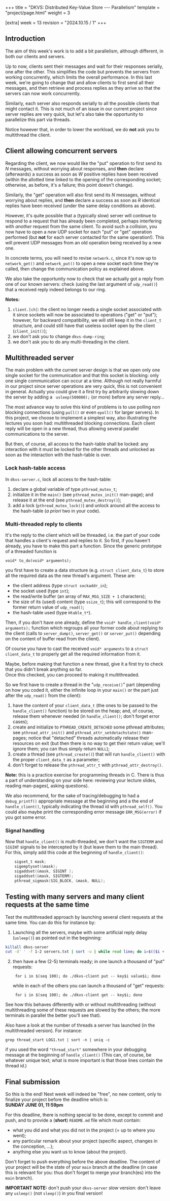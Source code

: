 +++
title = "DKVS: Distributed Key-Value Store --- Parallelism"
template = "project/page.html"
weight = 3

[extra]
week = 13
revision = "2024.10.15 / 1"
+++

## Introduction

The aim of this week's work is to add a bit parallelism, although different, in both our clients and servers.

Up to now, clients sent their messages and wait for their responses serially, one after the other. This simplifies the code but prevents the servers from working concurrently, which limits the overall performance. In this last week, we're going to change that and allow clients to first send all their messages, and then retrieve and process replies as they arrive so that the servers can now work concurrently.

Similarly, each server also responds serially to all the possible clients that might contact it. This is not much of an issue in our current project since server replies are very quick, but let's also take the opportunity to parallelize this part via threads.

Notice however that, in order to lower the workload, we do **not** ask you to multithread the client.

## Client allowing concurrent servers

Regarding the client, we now would like the "put" operation to first send its _N_ messages, without worrying about responses, and **then** declare (afterwards) a success as soon as _W_ positive replies have been received (within the allotted time linked to the opening of the corresponding socket; otherwise, as before, it's a failure; this point doesn't change).

Similarly, the "get" operation will also first send its _N_ messages, without worrying about replies, and **then** declare a success as soon as _R_ identical replies have been received (under the same delay conditions as above).

However, it's quite possible that a (typically slow) server will continue to respond to a request that has already been completed, perhaps interfering with _another_ request from the same client. To avoid such a collision, you now have to open a _new_ UDP socket for each "put" or "get" operation performed (but **not** for each server contacted for the same operation!). This will prevent UDP messages from an old operation being received by a new one.

In concrete terms, you will need to revise `network.c`, since it's now up to `network_get()` and `network_put()` to open a new socket each time they're called, then change the communication policy as explained above.

We also take the opportunity now to check that we actually got a reply from one of our known servers:
check (using the last argument of `udp_read()`) that a received reply indeed belongs to our ring.

**Notes:** 

1. `client.[ch]`: the client no longer needs a single socket associated with it since sockets will now be associated to operations ("get" or "put"); however, for backward compatibility, we will still keep it in the `client_t` structure, and could still have that useless socket open by the client (`client_init()`);
2. we don't ask you to change `dkvs-dump-ring`;
3. we don't ask you to do any multi-threading in the client.


## Multithreaded server

The main problem with the current server design is that we open only one single socket for the communication and that this socket is blocking: only one single communication can occur at a time. Although not really harmful in our project since server operations are very quick, this is not convenient in general. Actually you could give it a first try by arbitrarily slowing down the server by adding a
` usleep(500000);` (or more) before any server reply...

The most advance way to solve this kind of problems is to use polling non blocking connections (using `poll()` or even `epoll()` for larger servers).
In this project, we choose to implement a simplest way, also illustrating the lectures you soon had: multithreaded blocking connections.
Each client reply will be open in a new thread, thus allowing several parallel communications to the server.

But then, of course, all access to the hash-table shall be locked: any interaction with it must be locked for the other threads and unlocked as soon as the interaction with the hash-table is over.


### Lock hash-table access

In `dkvs-server.c`, lock all access to the hash-table:

1. declare a global variable of type `pthread_mutex_t`;
1. initialize it in the `main()` (see `pthread_mutex_init()` man-page); and release it at the end (see `pthread_mutex_destroy()`);
1. add a lock (`pthread_mutex_lock()`) and unlock around all the access to the hash-table (_a priori_ two in your code).

### Multi-threaded reply to clients

It's the reply to the client which will be threaded, i.e. the part of your code that  handles a client's request and replies to it. So first, if you haven't already, you have to make this part a function. Since the generic prototype of a threaded function is

    void* to_do(void* arguments);
    
you first have to create a data structure (e.g. `struct client_data_t`) to store all the required data as the new thread's argument. These are:

- the client address (type `struct sockaddr_in`);
- the socket used (type `int`);
- the read/write buffer (an array of `MAX_MSG_SIZE + 1` characters);
- the size of its (used) content (type `ssize_t`); this will correspond to the former return value of `udp_read()`;
- the hash-table used (type `Htable_t*`).

Then, if you don't have one already, define the `void* handle_client(void* arguments);` function which regroups all your former code about replying to the client (calls to `server_dump()`, `server_get()` or `server_put()` depending on the content of buffer read from the client).

Of course you have to cast the received `void* arguments` to a `struct client_data_t` to properly get all the required information from it.

Maybe, before making that function a new thread, give it a first try to check that you didn't break anything so far.  
Once this checked, you can proceed to making it multithreaded.

So we first have to create a thread in the "`udp_receive()`" part (depending on how you coded it, either the infinite loop in your `main()` or the part just after the `udp_read()` from the client):

1. have the content of your `client_data_t` (the ones to be passed to the `handle_client()` function) to be stored on the heap; and, of course, release them  whenever needed (in `handle_client()`; don't forget error cases); 
1. create and initialize to `PTHREAD_CREATE_DETACHED` some pthread attributes; see `pthread_attr_init()` and `pthread_attr_setdetachstate()` man-pages; notice that "detached" threads automatically release their resources on exit (but then there is no way to get their return value; we'll ignore them; you can thus simply return `NULL`);
1. create a thread (see `pthread_create()`) that will run `handle_client()` with the proper `client_data_t` as a parameter;
1. don't forget to release the `pthread_attr_t` with `pthread_attr_destroy()`.

**Note:** this is a practice exercise for programming threads in C. There is thus a part of understanding on your side here: reviewing your lecture slides, reading man-pages(, asking questions).


We also recommend, for the sake of tracing/debugging to had a `debug_printf()` appropriate message at the beginning
and a the end of `handle_client()`, typically indicating the thread id with `pthread_self()`. You could also maybe print the corresponding error message `ERR_MSG(error)` if you got some error.


### Signal handling

Now that `handle_client()` is multi-threaded, we don't want the `SIGTERM` and `SIGINT` signals to be intercepted by it (but leave them to the main thread).
For this, simply add this code at the beginning of `handle_client()`:
```c
    sigset_t mask;
    sigemptyset(&mask);
    sigaddset(&mask, SIGINT );
    sigaddset(&mask, SIGTERM);
    pthread_sigmask(SIG_BLOCK, &mask, NULL);
```


## Testing with many servers and many client requests at the same time

Test the multithreaded approach by launching several client requests at the same time. You can do this for instance by:

1. Launching all the servers, maybe with some artificial reply delay (`usleep()`) as pointed out in the beginning:

```sh
killall dkvs-server
cut -d' ' -f 1-2 servers.txt | sort -u | while read line; do i=$(($i + 1)); ./dkvs-server $line >LOG$i.txt 2>&1 & done
```

2. then have a few (2-5) terminals ready; in one launch a thousand of "put" requests:

        for i in $(seq 100); do ./dkvs-client put -- key$i value$i; done

    while in each of the others you can launch a thousand of "get" requests:

        for i in $(seq 100); do ./dkvs-client get -- key$i; done


See how this behaves differently with or without multithreading (without multithreading some of these requests are slowed by the others; the more terminals in parallel the better you'll see that).

Also have a look at the number of threads a server has launched (in the multithreaded version). For instance:

    grep thread_start LOG1.txt | sort -n | uniq -c

if you used the word `"thread_start"` somewhere in your debugging message at the beginning of `handle_client()` (This can, of course, be whatever unique text; what is more important is that those lines contain the thread id.) 


## Final submission

So this is the end! Next week will indeed be "free", no new content, only to finalize your project before the deadline which is:  
**SUNDAY JUNE 01, 11:59pm**

For this deadline, there is nothing special to be done, except to commit and push, and to provide a (**short**) `README.md` file which must contain:

- what you did and what you did not in the project (= up to where you went);
- any particular remark about your project (specific aspect, changes in the conception, ...);
- anything else you want us to know (about the project).

Don't forget to push everything before the above deadline. The content of your project will be the state of your `main` branch at the deadline (in case this is relevant for you: thus don't forget to merge your branch(es) into the `main` branch).

**IMPORTANT NOTE:** don't push your `dkvs-server` _slow_ version: don't leave any `usleep()` (not `sleep()`) in you final version!
